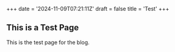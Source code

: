 +++
date = '2024-11-09T07:21:11Z'
draft = false
title = 'Test'
+++

## This is a Test Page

This is the test page for the blog.
